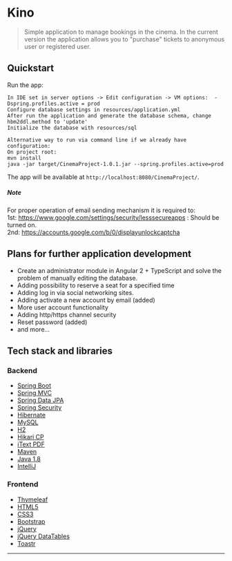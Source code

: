 
# Kino

> Simple application to manage bookings in the cinema.
In the current version the application allows you to "purchase" tickets to anonymous user or registered user.

## Quickstart
Run the app:

    In IDE set in server options -> Edit configuration -> VM options:  -Dspring.profiles.active = prod
    Configure database settings in resources/application.yml
    After run the application and generate the database schema, change hbm2ddl.method to 'update'
    Initialize the database with resources/sql
    
    Alternative way to run via command line if we already have configuration:
    On project root:
    mvn install
    java -jar target/CinemaProject-1.0.1.jar --spring.profiles.active=prod
    
The app will be available at `http://localhost:8080/CinemaProject/`. 

##### Note
For proper operation of email sending mechanism it is required to:</br>
1st: https://www.google.com/settings/security/lesssecureapps : Should be turned on.</br>
2nd: https://accounts.google.com/b/0/displayunlockcaptcha

## Plans for further application development
- Create an administrator module in Angular 2 + TypeScript and solve the problem of manually editing the database.
- Adding possibility to reserve a seat for a specified time
- Adding log in via social networking sites.
- Adding activate a new account by email (added)
- More user account functionality
- Adding http/https channel security
- Reset password (added)
- and more...


## Tech stack and libraries
### Backend
- [Spring Boot](https://projects.spring.io/spring-boot/)
- [Spring MVC](https://docs.spring.io/spring/docs/current/spring-framework-reference/html/mvc.html)
- [Spring Data JPA](http://projects.spring.io/spring-data-jpa/)
- [Spring Security](https://projects.spring.io/spring-security/)
- [Hibernate](http://hibernate.org/)
- [MySQL](https://www.mysql.com/)
- [H2](http://www.h2database.com/html/main.html)
- [Hikari CP](https://brettwooldridge.github.io/HikariCP/)
- [iText PDF](http://itextpdf.com/)
- [Maven](https://maven.apache.org/)
- [Java 1.8](http://www.oracle.com/technetwork/java/javase/downloads/jdk8-downloads-2133151.html)
- [IntelliJ](https://www.jetbrains.com/idea/)

### Frontend
- [Thymeleaf](http://www.thymeleaf.org/)
- [HTML5](https://www.w3schools.com/html/html5_intro.asp)
- [CSS3](https://www.w3schools.com/css/default.asp)
- [Bootstrap](http://getbootstrap.com/)
- [jQuery](https://jquery.com/)
- [jQuery DataTables](https://datatables.net/)
- [Toastr](http://codeseven.github.io/toastr/)
---
